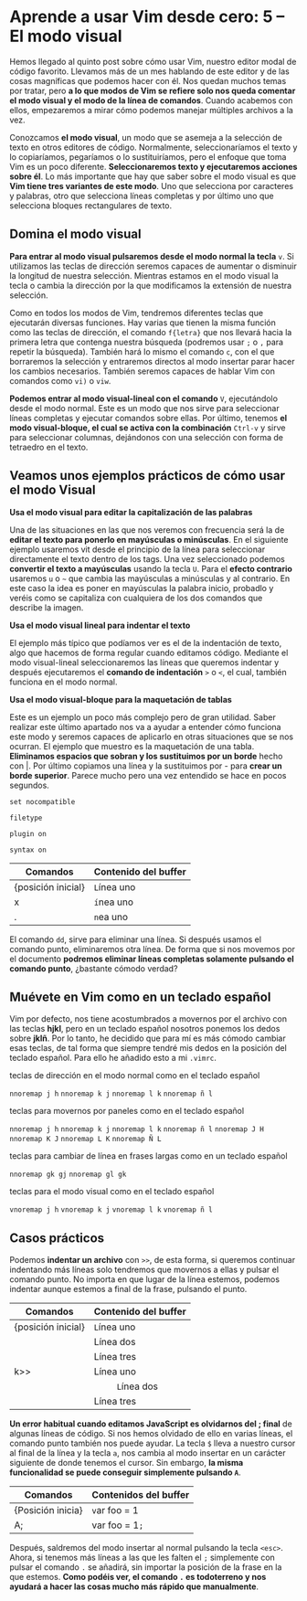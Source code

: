 # Aprende a usar Vim desde cero: 5 – El modo visual

Hemos llegado al quinto post sobre cómo usar Vim, nuestro editor modal de código favorito. Llevamos más de un mes hablando de este editor y de las cosas magníficas que podemos hacer con él. Nos quedan muchos temas por tratar, pero **a lo que modos de Vim se refiere solo nos queda comentar el modo visual y el modo de la línea de comandos**. Cuando acabemos con ellos, empezaremos a mirar cómo podemos manejar múltiples archivos a la vez.

Conozcamos **el modo visual**, un modo que se asemeja a la selección de texto en otros editores de código. Normalmente, seleccionaríamos el texto y lo copiaríamos, pegaríamos o lo sustituiríamos, pero el enfoque que toma Vim es un poco diferente. **Seleccionaremos texto y ejecutaremos acciones sobre él**. Lo más importante que hay que saber sobre el modo visual es que **Vim tiene tres variantes de este modo**. Uno que selecciona por caracteres y palabras, otro que selecciona líneas completas y por último uno que selecciona bloques rectangulares de texto.

## Domina el modo visual

**Para entrar al modo visual pulsaremos desde el modo normal la tecla** `v`. Si utilizamos las teclas de dirección seremos capaces de aumentar o disminuir la longitud de nuestra selección. Mientras estamos en el modo visual la tecla o cambia la dirección por la que modificamos la extensión de nuestra selección.

Como en todos los modos de Vim, tendremos diferentes teclas que ejecutarán diversas funciones. Hay varias que tienen la misma función como las teclas de dirección, el comando `f{letra}` que nos llevará hacia la primera letra que contenga nuestra búsqueda (podremos usar `;` o `,` para repetir la búsqueda). También hará lo mismo el comando `c`, con el que borraremos la selección y entraremos directos al modo insertar parar hacer los cambios necesarios. También seremos capaces de hablar Vim con comandos como `vi)` o `viw`.

**Podemos entrar al modo visual-lineal con el comando** `V`, ejecutándolo desde el modo normal. Este es un modo que nos sirve para seleccionar líneas completas y ejecutar comandos sobre ellas. Por último, tenemos **el modo visual-bloque, el cual se activa con la combinación** `Ctrl-v` y sirve para seleccionar columnas, dejándonos con una selección con forma de tetraedro en el texto.

## Veamos unos ejemplos prácticos de cómo usar el modo Visual

**Usa el modo visual para editar la capitalización de las palabras**

Una de las situaciones en las que nos veremos con frecuencia será la de **editar el texto para ponerlo en mayúsculas o minúsculas**. En el siguiente ejemplo usaremos vit desde el principio de la línea para seleccionar directamente el texto dentro de los tags. Una vez seleccionado podemos **convertir el texto a mayúsculas** usando la tecla `U`. Para el **efecto contrario** usaremos `u` o `~` que cambia las mayúsculas a minúsculas y al contrario. En este caso la idea es poner en mayúsculas la palabra inicio, probadlo y veréis como se capitaliza con cualquiera de los dos comandos que describe la imagen.

**Usa el modo visual lineal para indentar el texto**

El ejemplo más típico que podíamos ver es el de la indentación de texto, algo que hacemos de forma regular cuando editamos código. Mediante el modo visual-lineal seleccionaremos las líneas que queremos indentar y después ejecutaremos el **comando de indentación** `>` o `<`, el cual, también funciona en el modo normal.

**Usa el modo visual-bloque para la maquetación de tablas**

Este es un ejemplo un poco más complejo pero de gran utilidad. Saber realizar este último apartado nos va a ayudar a entender cómo funciona este modo y seremos capaces de aplicarlo en otras situaciones que se nos ocurran. El ejemplo que muestro es la maquetación de una tabla. **Eliminamos espacios que sobran y los sustituimos por un borde** hecho con |. Por último copiamos una línea y la sustituimos por - para **crear un borde superior**. Parece mucho pero una vez entendido se hace en pocos segundos.

`set nocompatible`

`filetype`

`plugin on`

`syntax on`

|  Comandos |  Contenido del buffer |
|---|---|
| {posición inicial}  |  `L`ínea uno |
| x  | `í`nea uno  |
|  . |  `n`ea uno |

El comando `dd`, sirve para eliminar una línea. Si después usamos el comando punto, eliminaremos otra línea. De forma que si nos movemos por el documento **podremos eliminar líneas completas solamente pulsando el comando punto**, ¿bastante cómodo verdad?

## Muévete en Vim como en un teclado español

Vim por defecto, nos tiene acostumbrados a movernos por el archivo con las teclas **hjkl**, pero en un teclado español nosotros ponemos los dedos sobre **jklñ**. Por lo tanto, he decidido que para mí es más cómodo cambiar esas teclas, de tal forma que siempre tendré mis dedos en la posición del teclado español. Para ello he añadido esto a mi `.vimrc`.

teclas de dirección en el modo normal como en el teclado español

`nnoremap j h` `nnoremap k j` `nnoremap l k` `nnoremap ñ l`

teclas para movernos por paneles como en el teclado español

`nnoremap j h` `nnoremap k j` `nnoremap l k` `nnoremap ñ l` `nnoremap J H` `nnoremap K J` `nnoremap L K` `nnoremap Ñ L`

teclas para cambiar de línea en frases largas como en un teclado español

`nnoremap gk gj` `nnoremap gl gk`

teclas para el modo visual como en el teclado español

`vnoremap j h` `vnoremap k j` `vnoremap l k` `vnoremap ñ l`

## Casos prácticos

Podemos **indentar un archivo** con `>>`, de esta forma, si queremos continuar indentando más líneas solo tendremos que movernos a ellas y pulsar el comando punto. No importa en que lugar de la línea estemos, podemos indentar aunque estemos a final de la frase, pulsando el punto.

| Comandos | Contenido del buffer |
|---|---|
|{posición inicial}|`L`ínea uno|
| |Línea dos|
| | Línea tres|
|k>>|Línea uno|
| | &ensp;&ensp;&ensp;&ensp;&ensp;`L`ínea dos|
| | Línea tres|

**Un error habitual cuando editamos JavaScript es olvidarnos del ; final** de algunas líneas de código. Si nos hemos olvidado de ello en varias líneas, el comando punto también nos puede ayudar. La tecla `$` lleva a nuestro cursor al final de la línea y la tecla `a`, nos cambia al modo insertar en un carácter siguiente de donde tenemos el cursor. Sin embargo, **la misma funcionalidad se puede conseguir simplemente pulsando `A`**.

| Comandos | Contenidos del buffer |
|---|---|
|{Posición inicia}|`v`ar foo = 1|
|A;| var foo = 1`;`

Después, saldremos del modo insertar al normal pulsando la tecla `<esc>`. Ahora, si tenemos más líneas a las que les falten el `;` simplemente con pulsar el comando `.` se añadirá, sin importar la posición de la frase en la que estemos. **Como podéis ver, el comando `.` es todoterreno y nos ayudará a hacer las cosas mucho más rápido que manualmente**.

